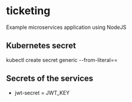 # ticketing
Example microservices application using NodeJS

## Kubernetes secret

kubectl create secret generic <secret-name> --from-literal=<key>=<value>

## Secrets of the services

- jwt-secret = JWT_KEY

